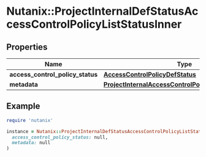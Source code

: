 # Nutanix::ProjectInternalDefStatusAccessControlPolicyListStatusInner

## Properties

| Name | Type | Description | Notes |
| ---- | ---- | ----------- | ----- |
| **access_control_policy_status** | [**AccessControlPolicyDefStatus**](AccessControlPolicyDefStatus.md) |  | [optional] |
| **metadata** | [**ProjectInternalAccessControlPolicyListInnerMetadata**](ProjectInternalAccessControlPolicyListInnerMetadata.md) |  | [optional] |

## Example

```ruby
require 'nutanix'

instance = Nutanix::ProjectInternalDefStatusAccessControlPolicyListStatusInner.new(
  access_control_policy_status: null,
  metadata: null
)
```

